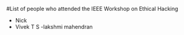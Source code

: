 #List of people who attended the IEEE Workshop on Ethical Hacking

- Nick
- Vivek T S
-lakshmi mahendran
